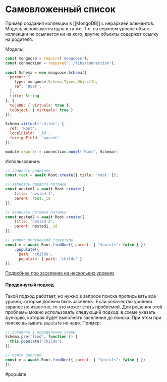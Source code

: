 # Самовложенный список


Пример создания коллекции в [[MongoDB]] с иерархией элементов. Модель используется одна и та же. Т.е. на верхнем уровне объект коллекции не ссылается ни на кого, другие объекты содержат ссылку на родителя.

Модель:

```js
const mongoose = require('mongoose');
const connection = require('../libs/connection');
  
const Schema = new mongoose.Schema({
  parent: {
    type: mongoose.Schema.Types.ObjectId,
    ref: 'Root',
  },
  title: String
}, {
  toJSON: { virtuals: true },
  toObject: { virtuals: true }
});

Schema.virtual('childs', {
  ref: 'Root',
  localField: '_id',
  foreignField: 'parent'
});

module.exports = connection.model('Root', Schema);
```

Использование:

```js
// записать родителя
const root = await Root.create({ title: 'root' });

// записать первого потомка
const nested1 = await Root.create({
    title: 'nested 1',
    parent: root._id
});

// записать потомка потомка
const nested2 = await Root.create({
    title: 'nested 2',
    parent: nested1._id
});

// запрос полученной структуры
const e = await Root.findOne({ parent: { "$exists": false } })
    .populate({
      path: 'childs',
      populate: { path: 'childs' }
});
```

[Подробнее про заселение на нескольких уровнях](https://mongoosejs.com/docs/populate.html#deep-populate)

#### Продвинутый подход

Такой подход работает, но нужно в запросе поиска прописывать все уровни, которые должны быть заселены. Если количество уровней заранее не известно, то это может стать проблемой. Для решения этой проблемы можно использовать следующий подход: в схеме указать функцию, которая будет выполнять заселение до поиска. При этом при поиске вызывать `populate` не надо. Пример:
```js
// добавить в определение схемы
Schema.pre('find', function () {
  this.populate('childs');
});

// поиск записей
const e = await Root.findOne({ parent: { "$exists": false } })
});
```



#populate